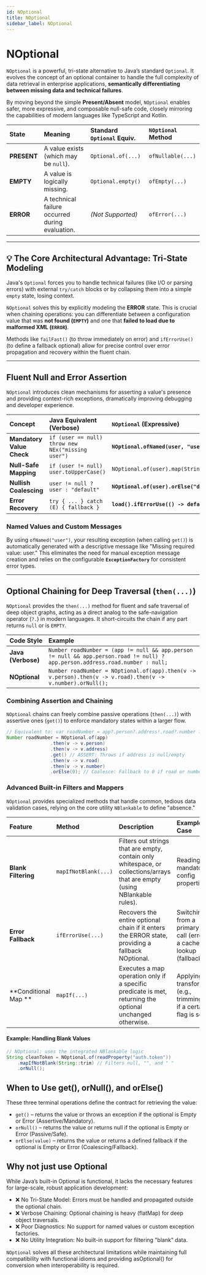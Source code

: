 ```yaml
---
id: NOptional
title: NOptional
sidebar_label: NOptional
---
```


# NOptional

`NOptional` is a powerful, tri-state alternative to Java’s standard `Optional`. It evolves the concept of an optional container to handle the full complexity of data retrieval in enterprise applications, **semantically differentiating between missing data and technical failures**.

By moving beyond the simple **Present/Absent** model, `NOptional` enables safer, more expressive, and composable null-safe code, closely mirroring the capabilities of modern languages like TypeScript and Kotlin.

| State | Meaning | Standard `Optional` Equiv. | `NOptional` Method |
| :--- | :--- | :--- | :--- |
| **PRESENT** | A value exists (which may be `null`). | `Optional.of(...)` | `ofNullable(...)` |
| **EMPTY** | A value is logically missing. | `Optional.empty()` | `ofEmpty(...)` |
| **ERROR** | A technical failure occurred during evaluation. | *(Not Supported)* | `ofError(...)` |

***

## 💡 The Core Architectural Advantage: Tri-State Modeling

Java's `Optional` forces you to handle technical failures (like I/O or parsing errors) with external `try/catch` blocks or by collapsing them into a simple `empty` state, losing context.

`NOptional` solves this by explicitly modeling the **ERROR** state. This is crucial when chaining operations: you can differentiate between a configuration value that was **not found (`EMPTY`)** and one that **failed to load due to malformed XML (`ERROR`)**.

Methods like `failFast()` (to throw immediately on error) and `ifErrorUse()` (to define a fallback optional) allow for precise control over error propagation and recovery within the fluent chain.

***

## Fluent Null and Error Assertion

`NOptional` introduces clean mechanisms for asserting a value's presence and providing context-rich exceptions, dramatically improving debugging and developer experience.

| Concept                   | Java Equivalent (Verbose)                             | `NOptional` (Expressive)                                   | Equivalent TS               |
|:--------------------------|:------------------------------------------------------|:-----------------------------------------------------------|:----------------------------|
| **Mandatory Value Check** | ```if (user == null) throw new NEx("missing user")``` | **```NOptional.ofNamed(user, "user").get()```**            | ```user!```                 |
| **Null-Safe Mapping**     | ```if (user != null) user.toUpperCase()```            | ```NOptional.of(user).map(String::toUpperCase).orNull()``` | ```user?.toUpperCase()```   |
| **Nullish Coalescing**    | ```user != null ? user : "default"```                 | **```NOptional.of(user).orElse("default")```**             | ```user ?? "default"```     |
| **Error Recovery**        | ```try { ... } catch (E) { fallback }```              | **```load().ifErrorUse(() -> defaultOptional).get()```**   | *(No direct TS equivalent)* |

### Named Values and Custom Messages

By using `ofNamed("user")`, your resulting exception (when calling `get()`) is automatically generated with a descriptive message like "Missing required value: user." This eliminates the need for manual exception message creation and relies on the configurable **`ExceptionFactory`** for consistent error types.

***

## Optional Chaining for Deep Traversal (`then(...)`)

`NOptional` provides the `then(...)` method for fluent and safe traversal of deep object graphs, acting as a direct analog to the safe-navigation operator (`?.`) in modern languages. It short-circuits the chain if any part returns `null` or is `EMPTY`.

| Code Style         | Example                                                                                                                           |
|:-------------------|:----------------------------------------------------------------------------------------------------------------------------------|
| **Java (Verbose)** | ```Number roadNumber = (app != null && app.person != null && app.person.road != null) ? app.person.address.road.number : null;``` |
| **NOptional**      | ```Number roadNumber = NOptional.of(app).then(v -> v.person).then(v -> v.road).then(v -> v.number).orNull();```                   |


### Combining Assertion and Chaining

`NOptional` chains can freely combine passive operations (`then(...)`) with assertive ones (`get()`) to enforce mandatory states within a larger flow.

```java 
// Equivalent to: var roadNumber = app?.person?.address!.road?.number ?? 0;
Number roadNumber = NOptional.of(app)
                .then(v -> v.person)
                .then(v -> v.address)
                .get() // ASSERT: Throws if address is null/empty
                .then(v -> v.road)
                .then(v -> v.number)
                .orElse(0); // Coalesce: Fallback to 0 if road or number is null/empty
```

### Advanced Built-in Filters and Mappers
`NOptional` provides specialized methods that handle common, tedious data validation cases, relying on the core utility `NBlankable` to define "absence."


| Feature              | Method                   | Description                                                                                                                 | Example Use Case                                                           |
|:---------------------|:-------------------------|:----------------------------------------------------------------------------------------------------------------------------|:---------------------------------------------------------------------------|
| **Blank Filtering**  | ```mapIfNotBlank(...)``` | Filters out strings that are empty, contain only whitespace, or collections/arrays that are empty (using NBlankable rules). | Reading non-mandatory config properties.                                   |
| **Error Fallback**   | ```ifErrorUse(...)```    | Recovers the entire optional chain if it enters the ERROR state, providing a fallback NOptional.                            | Switching from a primary API call (error) to a cache lookup (fallback).    |
| **Conditional Map ** | ```mapIf(...)```         | Executes a map operation only if a specific predicate is met, returning the optional unchanged otherwise.                   | Applying a transformation (e.g., trimming) only if a certain flag is set.  |


#### Example: Handling Blank Values

```java
// NOptional: uses the integrated NBlankable logic
String cleanToken = NOptional.of(readProperty("auth.token"))
    .mapIfNotBlank(String::trim) // Filters null, "", and " "
    .orNull();
```


## When to Use get(), orNull(), and orElse()

These three terminal operations define the contract for retrieving the value:

* `get()` – returns the value or throws an exception if the optional is Empty or Error (Assertive/Mandatory).
* `orNull()` – returns the value or returns null if the optional is Empty or Error (Passive/Safe).
* `orElse(value)` – returns the value or returns a defined fallback if the optional is Empty or Error (Coalescing/Fallback).


## Why not just use Optional

While Java’s built-in Optional is functional, it lacks the necessary features for large-scale, robust application development:

- ❌ No Tri-State Model: Errors must be handled and propagated outside the optional chain.
- ❌ Verbose Chaining: Optional chaining is heavy (flatMap) for deep object traversals.
- ❌ Poor Diagnostics: No support for named values or custom exception factories.
- ❌ No Utility Integration: No built-in support for filtering "blank" data.

`NOptional` solves all these architectural limitations while maintaining full compatibility with functional idioms and providing asOptional() for conversion when interoperability is required.
